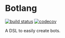 # Botlang
[![build status](https://travis-ci.com/BotCenter/botlang2.svg?branch=master)](https://travis-ci.com/BotCenter/botlang2)
[![codecov](https://codecov.io/gh/BotCenter/botlang2/branch/master/graph/badge.svg)](https://codecov.io/gh/BotCenter/botlang2)

A DSL to easily create bots.

